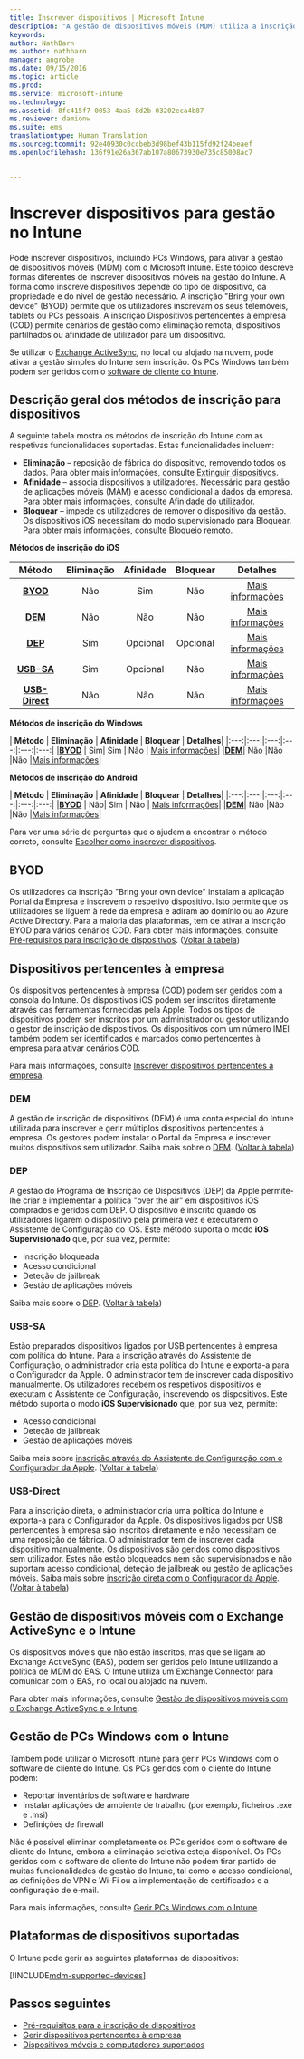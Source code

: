 ```yaml
---
title: Inscrever dispositivos | Microsoft Intune
description: "A gestão de dispositivos móveis (MDM) utiliza a inscrição para trazer dispositivos para gestão e permitir o acesso aos recursos."
keywords: 
author: NathBarn
ms.author: nathbarn
manager: angrobe
ms.date: 09/15/2016
ms.topic: article
ms.prod: 
ms.service: microsoft-intune
ms.technology: 
ms.assetid: 8fc415f7-0053-4aa5-8d2b-03202eca4b87
ms.reviewer: damionw
ms.suite: ems
translationtype: Human Translation
ms.sourcegitcommit: 92e40930c0ccbeb3d98bef43b115fd92f24beaef
ms.openlocfilehash: 136f91e26a367ab107a80673930e735c85008ac7


---
```


# Inscrever dispositivos para gestão no Intune
Pode inscrever dispositivos, incluindo PCs Windows, para ativar a gestão de dispositivos móveis (MDM) com o Microsoft Intune. Este tópico descreve formas diferentes de inscrever dispositivos móveis na gestão do Intune. A forma como inscreve dispositivos depende do tipo de dispositivo, da propriedade e do nível de gestão necessário. A inscrição "Bring your own device" (BYOD) permite que os utilizadores inscrevam os seus telemóveis, tablets ou PCs pessoais. A inscrição Dispositivos pertencentes à empresa (COD) permite cenários de gestão como eliminação remota, dispositivos partilhados ou afinidade de utilizador para um dispositivo.

Se utilizar o [Exchange ActiveSync](#mobile-device-management-with-exchange-activesync-and-intune), no local ou alojado na nuvem, pode ativar a gestão simples do Intune sem inscrição. Os PCs Windows também podem ser geridos com o [software de cliente do Intune](#manage-windows-pcs-with-intune).

## Descrição geral dos métodos de inscrição para dispositivos

A seguinte tabela mostra os métodos de inscrição do Intune com as respetivas funcionalidades suportadas. Estas funcionalidades incluem:
- **Eliminação** – reposição de fábrica do dispositivo, removendo todos os dados. Para obter mais informações, consulte [Extinguir dispositivos](retire-devices-from-microsoft-intune-management.md).
- **Afinidade** – associa dispositivos a utilizadores. Necessário para gestão de aplicações móveis (MAM) e acesso condicional a dados da empresa. Para obter mais informações, consulte [Afinidade do utilizador](enroll-corporate-owned-ios-devices-in-microsoft-intune.md#using-company-portal-on-dep-or-apple-configurator-enrolled-devices).
- **Bloquear** – impede os utilizadores de remover o dispositivo da gestão. Os dispositivos iOS necessitam do modo supervisionado para Bloquear. Para obter mais informações, consulte [Bloqueio remoto](retire-devices-from-microsoft-intune-management.md#block-access-a-device).

**Métodos de inscrição do iOS**

| **Método** |  **Eliminação** |  **Afinidade**    |   **Bloquear** | **Detalhes** |
|:---:|:---:|:---:|:---:|:---:|
|**[BYOD](#byod)** | Não|    Sim |   Não | [Mais informações](prerequisites-for-enrollment.md#set-up-device-management)|
|**[DEM](#dem)**|   Não |Não |Não  | [Mais informações](enroll-corporate-owned-devices-with-the-device-enrollment-manager-in-microsoft-intune.md)|
|**[DEP](#dep)**|   Sim |   Opcional |  Opcional|[Mais informações](ios-device-enrollment-program-in-microsoft-intune.md)|
|**[USB-SA](#usb-sa)**| Sim |   Opcional |  Não| [Mais informações](ios-setup-assistant-enrollment-in-microsoft-intune.md)|
|**[USB-Direct](#usb-direct)**| Não |    Não  | Não|[Mais informações](ios-direct-enrollment-in-microsoft-intune.md)|

**Métodos de inscrição do Windows**

| **Método** |  **Eliminação** |  **Afinidade**    |   **Bloquear** | **Detalhes**|
|:---:|:---:|:---:|:---:|:---:|:---:|
|**[BYOD](#byod)** | Sim|   Sim |   Não | [Mais informações](prerequisites-for-enrollment.md#set-up-device-management)|
|**[DEM](#dem)**|   Não |Não |Não  |[Mais informações](enroll-corporate-owned-devices-with-the-device-enrollment-manager-in-microsoft-intune.md)|

**Métodos de inscrição do Android**

| **Método** |  **Eliminação** |  **Afinidade**    |   **Bloquear** | **Detalhes**|
|:---:|:---:|:---:|:---:|:---:|:---:|
|**[BYOD](#byod)** | Não|    Sim |   Não | [Mais informações](prerequisites-for-enrollment.md#set-up-device-management)|
|**[DEM](#dem)**|   Não |Não |Não  |[Mais informações](enroll-corporate-owned-devices-with-the-device-enrollment-manager-in-microsoft-intune.md)|

Para ver uma série de perguntas que o ajudem a encontrar o método correto, consulte [Escolher como inscrever dispositivos](/intune/get-started/choose-how-to-enroll-devices1).

## BYOD
Os utilizadores da inscrição "Bring your own device" instalam a aplicação Portal da Empresa e inscrevem o respetivo dispositivo. Isto permite que os utilizadores se liguem à rede da empresa e adiram ao domínio ou ao Azure Active Directory. Para a maioria das plataformas, tem de ativar a inscrição BYOD para vários cenários COD. Para obter mais informações, consulte [Pré-requisitos para inscrição de dispositivos](prerequisites-for-enrollment.md). ([Voltar à tabela](#overview-of-device-enrollment-methods))

## Dispositivos pertencentes à empresa
Os dispositivos pertencentes à empresa (COD) podem ser geridos com a consola do Intune. Os dispositivos iOS podem ser inscritos diretamente através das ferramentas fornecidas pela Apple. Todos os tipos de dispositivos podem ser inscritos por um administrador ou gestor utilizando o gestor de inscrição de dispositivos. Os dispositivos com um número IMEI também podem ser identificados e marcados como pertencentes à empresa para ativar cenários COD.

Para mais informações, consulte [Inscrever dispositivos pertencentes à empresa](manage-corporate-owned-devices.md).

### DEM
A gestão de inscrição de dispositivos (DEM) é uma conta especial do Intune utilizada para inscrever e gerir múltiplos dispositivos pertencentes à empresa. Os gestores podem instalar o Portal da Empresa e inscrever muitos dispositivos sem utilizador. Saiba mais sobre o [DEM](enroll-corporate-owned-devices-with-the-device-enrollment-manager-in-microsoft-intune.md). ([Voltar à tabela](#overview-of-device-enrollment-methods))

### DEP
A gestão do Programa de Inscrição de Dispositivos (DEP) da Apple permite-lhe criar e implementar a política "over the air" em dispositivos iOS comprados e geridos com DEP. O dispositivo é inscrito quando os utilizadores ligarem o dispositivo pela primeira vez e executarem o Assistente de Configuração do iOS. Este método suporta o modo **iOS Supervisionado** que, por sua vez, permite:
  - Inscrição bloqueada
  - Acesso condicional
  - Deteção de jailbreak
  - Gestão de aplicações móveis

Saiba mais sobre o [DEP](ios-device-enrollment-program-in-microsoft-intune.md). ([Voltar à tabela](#overview-of-device-enrollment-methods))

### USB-SA
Estão preparados dispositivos ligados por USB pertencentes à empresa com política do Intune. Para a inscrição através do Assistente de Configuração, o administrador cria esta política do Intune e exporta-a para o Configurador da Apple. O administrador tem de inscrever cada dispositivo manualmente. Os utilizadores recebem os respetivos dispositivos e executam o Assistente de Configuração, inscrevendo os dispositivos. Este método suporta o modo **iOS Supervisionado** que, por sua vez, permite:
  - Acesso condicional
  - Deteção de jailbreak
  - Gestão de aplicações móveis

Saiba mais sobre [inscrição através do Assistente de Configuração com o Configurador da Apple](ios-setup-assistant-enrollment-in-microsoft-intune.md). ([Voltar à tabela](#overview-of-device-enrollment-methods))

### USB-Direct
Para a inscrição direta, o administrador cria uma política do Intune e exporta-a para o Configurador da Apple. Os dispositivos ligados por USB pertencentes à empresa são inscritos diretamente e não necessitam de uma reposição de fábrica. O administrador tem de inscrever cada dispositivo manualmente. Os dispositivos são geridos como dispositivos sem utilizador. Estes não estão bloqueados nem são supervisionados e não suportam acesso condicional, deteção de jailbreak ou gestão de aplicações móveis. Saiba mais sobre [inscrição direta com o Configurador da Apple](ios-direct-enrollment-in-microsoft-intune.md). ([Voltar à tabela](#overview-of-device-enrollment-methods))

## Gestão de dispositivos móveis com o Exchange ActiveSync e o Intune
Os dispositivos móveis que não estão inscritos, mas que se ligam ao Exchange ActiveSync (EAS), podem ser geridos pelo Intune utilizando a política de MDM do EAS. O Intune utiliza um Exchange Connector para comunicar com o EAS, no local ou alojado na nuvem.

Para obter mais informações, consulte [Gestão de dispositivos móveis com o Exchange ActiveSync e o Intune](mobile-device-management-with-exchange-activesync-and-microsoft-intune.md).


## Gestão de PCs Windows com o Intune  
Também pode utilizar o Microsoft Intune para gerir PCs Windows com o software de cliente do Intune. Os PCs geridos com o cliente do Intune podem:

 - Reportar inventários de software e hardware
 - Instalar aplicações de ambiente de trabalho (por exemplo, ficheiros .exe e .msi)
 - Definições de firewall

Não é possível eliminar completamente os PCs geridos com o software de cliente do Intune, embora a eliminação seletiva esteja disponível. Os PCs geridos com o software de cliente do Intune não podem tirar partido de muitas funcionalidades de gestão do Intune, tal como o acesso condicional, as definições de VPN e Wi-Fi ou a implementação de certificados e a configuração de e-mail.

Para mais informações, consulte [Gerir PCs Windows com o Intune](manage-windows-pcs-with-microsoft-intune.md).

## Plataformas de dispositivos suportadas

O Intune pode gerir as seguintes plataformas de dispositivos:

[!INCLUDE[mdm-supported-devices](../includes/mdm-supported-devices.md)]

## Passos seguintes
- [Pré-requisitos para a inscrição de dispositivos](prerequisites-for-enrollment.md)
- [Gerir dispositivos pertencentes à empresa](manage-corporate-owned-devices.md)
- [Dispositivos móveis e computadores suportados](../get-started/supported-mobile-devices-and-computers.md)



<!--HONumber=Oct16_HO3-->


